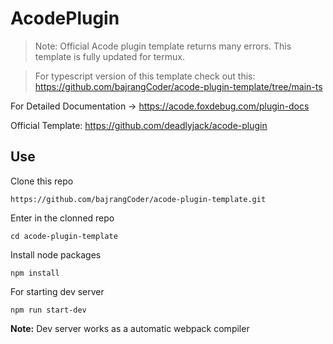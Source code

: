 # AcodePlugin
> Note: Official Acode plugin template returns many errors. This template is fully updated for termux.

> For typescript version of this template check out this: https://github.com/bajrangCoder/acode-plugin-template/tree/main-ts

For Detailed Documentation -> https://acode.foxdebug.com/plugin-docs

Official Template: https://github.com/deadlyjack/acode-plugin

## Use
Clone this repo
```
https://github.com/bajrangCoder/acode-plugin-template.git
```
Enter in the clonned repo
```
cd acode-plugin-template
```
Install node packages
```
npm install
```
For starting dev server
```
npm run start-dev
```

**Note:** Dev server works as a automatic webpack compiler
